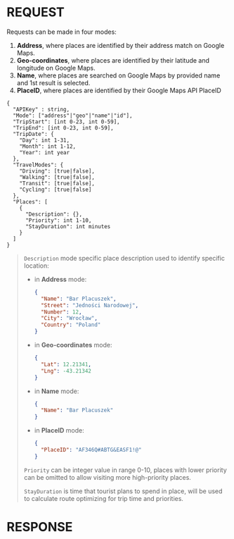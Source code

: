 # REQUEST

Requests can be made in four modes:
1. **Address**, where places are identified by their address match on Google Maps.
2. **Geo-coordinates**, where places are identified by their latitude and longitude on Google Maps.
3. **Name**, where places are searched on Google Maps by provided name and 1st result is selected.
4. **PlaceID**, where places are identified by their Google Maps API PlaceID

```
{
  "APIKey" : string,
  "Mode": ["address"|"geo"|"name"|"id"],
  "TripStart": [int 0-23, int 0-59],
  "TripEnd": [int 0-23, int 0-59],
  "TripDate": {
    "Day": int 1-31,
    "Month": int 1-12,
    "Year": int year
  },
  "TravelModes": {
    "Driving": [true|false],
    "Walking": [true|false],
    "Transit": [true|false],
    "Cycling": [true|false]
  },
  "Places": [
    {
      "Description": {},
      "Priority": int 1-10,
      "StayDuration": int minutes
    }
  ]
}
```
> `Description` mode specific place description used to identify specific location:
> - in **Address** mode:
>   ```json
>   {
>     "Name": "Bar Placuszek",
>     "Street": "Jedności Narodowej",
>     "Number": 12,
>     "City": "Wrocław", 
>     "Country": "Poland"
>   }
>   ```
>
> - in **Geo-coordinates** mode:
>   ```json
>   {
>     "Lat": 12.21341,
>     "Lng": -43.21342
>   }
>   ```
>
> - in **Name** mode:
>   ```json
>   {
>     "Name": "Bar Placuszek"
>   }
>   ```
>
> - in **PlaceID** mode:
>   ```json
>   {
>     "PlaceID": "AF346Q#ABTG&EASF1!@"
>   }
>   ```
>
> `Priority` can be integer value in range 0-10, places with lower priority can be omitted to allow visiting more high-priority places.
>
> `StayDuration` is time that tourist plans to spend in place, will be used to calculate route optimizing for trip time and priorities. 

# RESPONSE
